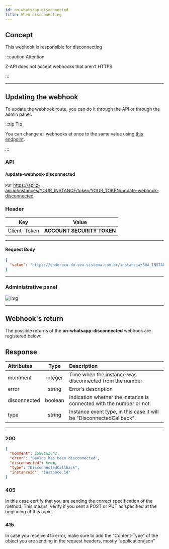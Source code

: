 ```yaml
---
id: on-whatsapp-disconnected
title: When disconnecting
---
```


## Concept

This webhook is responsible for disconnecting 

:::caution Attention

Z-API does not accept webhooks that aren’t HTTPS

:::

---

## Updating the webhook 

To update the webhook route, you can do it through the API or through the admin panel.

:::tip Tip

You can change all webhooks at once to the same value using [this endpoint](./update-every-webhooks.md).

:::

### API

#### /update-webhook-disconnected

`PUT` https://api.z-api.io/instances/YOUR_INSTANCE/token/YOUR_TOKEN/update-webhook-disconnected

### Header

|      Key       |            Value            |
| :------------: |     :-----------------:     |
|  Client-Token  | **[ACCOUNT SECURITY TOKEN](../security/client-token)** |

---

#### Request Body

```json
{
  "value": "https://endereco-do-seu-sistema.com.br/instancia/SUA_INSTANCIA/disconnected"
}
```

---

### Administrative panel 

![img](../../../../../img/disconnected.png)

---

## Webhook's return 

The possible returns of the **on-whatsapp-disconnected** webhook are registered below:

## Response

| Attributes| Type| Description |
| :-- | :-: | :-- |
| momment | integer | Time when the instance was disconnected from the number. |
| error | string | Error’s description  |
| disconnected | boolean | Indication whether the instance is connected with the number or not. |
| type | string | Instance event type, in this case it will be "DisconnectedCallback". |

---

### 200

```json
{
  "momment": 1580163342,
  "error": "Device has been disconnected",
  "disconnected": true,
  "type": "DisconnectedCallback",
  "instanceId": "instance.id"
}
```

### 405

In this case certify that you are sending the correct specification of the method. This means, verify if you sent a POST or PUT as specified at the beginning of this topic.

### 415

In case you receive 415 error, make sure to add the “Content-Type” of the object you are sending in the request headers, mostly “application/json”

<!--
## Code

<iframe src="//api.apiembed.com/?source=https://raw.githubusercontent.com/Z-API/z-api-docs/main/json-examples/on-whatsapp-disconnected.json&targets=all" frameborder="0" scrolling="no" width="100%" height="500px" seamless></iframe> -->
